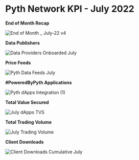 # Pyth Network KPI - July 2022

**End of Month Recap**

![End of Month _ July-22 v4](https://user-images.githubusercontent.com/110480440/182423913-8a3314a2-e7df-401c-9491-f1da1b080a8c.jpg)


**Data Publishers**

![Data Providers Onboarded July](https://user-images.githubusercontent.com/110480440/182423984-18050090-76b6-4543-b2f7-608c02cdbaa2.png)


**Price Feeds**

![Pyth Data Feeds July](https://user-images.githubusercontent.com/110480440/182424042-eb32f46b-f9b2-4e50-83c8-e08431a50804.png)


**#PoweredByPyth Applications**

![Pyth dApps Integration (1)](https://user-images.githubusercontent.com/110480440/182424093-8e9feee8-07b3-4870-8095-4a608884434b.png)


**Total Value Secured**

![July dApps TVS](https://user-images.githubusercontent.com/110480440/182424119-7d13a70f-78e8-4036-9361-a15780994159.png)


**Total Trading Volume**

![July Trading Volume](https://user-images.githubusercontent.com/110480440/182424141-2f1a605f-c420-47b3-98e6-1dbad25c5d0f.png)


**Client Downloads**

![Client Downloads Cumulative July](https://user-images.githubusercontent.com/110480440/182424190-ff67aeec-ca9c-4c18-a9ad-98e7c1556019.png)
